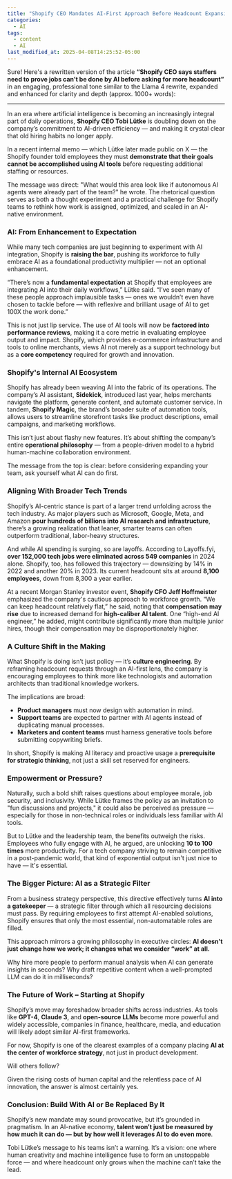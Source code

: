 ```yaml
---
title: "Shopify CEO Mandates AI-First Approach Before Headcount Expansion: “Prove It Can’t Be Done by AI”"
categories:
  - AI
tags:
  - content
  - AI
last_modified_at: 2025-04-08T14:25:52-05:00
---
```

Sure! Here's a rewritten version of the article **“Shopify CEO says staffers need to prove jobs can’t be done by AI before asking for more headcount”** in an engaging, professional tone similar to the Llama 4 rewrite, expanded and enhanced for clarity and depth (approx. 1000+ words):

---

In an era where artificial intelligence is becoming an increasingly integral part of daily operations, **Shopify CEO Tobi Lütke** is doubling down on the company’s commitment to AI-driven efficiency — and making it crystal clear that old hiring habits no longer apply.

In a recent internal memo — which Lütke later made public on X — the Shopify founder told employees they must **demonstrate that their goals cannot be accomplished using AI tools** before requesting additional staffing or resources.

The message was direct: "What would this area look like if autonomous AI agents were already part of the team?" he wrote. The rhetorical question serves as both a thought experiment and a practical challenge for Shopify teams to rethink how work is assigned, optimized, and scaled in an AI-native environment.

### AI: From Enhancement to Expectation

While many tech companies are just beginning to experiment with AI integration, Shopify is **raising the bar**, pushing its workforce to fully embrace AI as a foundational productivity multiplier — not an optional enhancement.

“There’s now a **fundamental expectation** at Shopify that employees are integrating AI into their daily workflows,” Lütke said. “I’ve seen many of these people approach implausible tasks — ones we wouldn’t even have chosen to tackle before — with reflexive and brilliant usage of AI to get 100X the work done.”

This is not just lip service. The use of AI tools will now be **factored into performance reviews**, making it a core metric in evaluating employee output and impact. Shopify, which provides e-commerce infrastructure and tools to online merchants, views AI not merely as a support technology but as a **core competency** required for growth and innovation.

### Shopify's Internal AI Ecosystem

Shopify has already been weaving AI into the fabric of its operations. The company’s AI assistant, **Sidekick**, introduced last year, helps merchants navigate the platform, generate content, and automate customer service. In tandem, **Shopify Magic**, the brand’s broader suite of automation tools, allows users to streamline storefront tasks like product descriptions, email campaigns, and marketing workflows.

This isn’t just about flashy new features. It’s about shifting the company’s entire **operational philosophy** — from a people-driven model to a hybrid human-machine collaboration environment.

The message from the top is clear: before considering expanding your team, ask yourself what AI can do first.

### Aligning With Broader Tech Trends

Shopify’s AI-centric stance is part of a larger trend unfolding across the tech industry. As major players such as Microsoft, Google, Meta, and Amazon **pour hundreds of billions into AI research and infrastructure**, there’s a growing realization that leaner, smarter teams can often outperform traditional, labor-heavy structures.

And while AI spending is surging, so are layoffs. According to Layoffs.fyi, **over 152,000 tech jobs were eliminated across 549 companies** in 2024 alone. Shopify, too, has followed this trajectory — downsizing by 14% in 2022 and another 20% in 2023. Its current headcount sits at around **8,100 employees**, down from 8,300 a year earlier.

At a recent Morgan Stanley investor event, **Shopify CFO Jeff Hoffmeister** emphasized the company's cautious approach to workforce growth. “We can keep headcount relatively flat,” he said, noting that **compensation may rise** due to increased demand for **high-caliber AI talent**. One “high-end AI engineer,” he added, might contribute significantly more than multiple junior hires, though their compensation may be disproportionately higher.

### A Culture Shift in the Making

What Shopify is doing isn’t just policy — it’s **culture engineering**. By reframing headcount requests through an AI-first lens, the company is encouraging employees to think more like technologists and automation architects than traditional knowledge workers.

The implications are broad:

- **Product managers** must now design with automation in mind.
- **Support teams** are expected to partner with AI agents instead of duplicating manual processes.
- **Marketers and content teams** must harness generative tools before submitting copywriting briefs.

In short, Shopify is making AI literacy and proactive usage a **prerequisite for strategic thinking**, not just a skill set reserved for engineers.

### Empowerment or Pressure?

Naturally, such a bold shift raises questions about employee morale, job security, and inclusivity. While Lütke frames the policy as an invitation to "fun discussions and projects," it could also be perceived as pressure — especially for those in non-technical roles or individuals less familiar with AI tools.

But to Lütke and the leadership team, the benefits outweigh the risks. Employees who fully engage with AI, he argued, are unlocking **10 to 100 times** more productivity. For a tech company striving to remain competitive in a post-pandemic world, that kind of exponential output isn't just nice to have — it's essential.

### The Bigger Picture: AI as a Strategic Filter

From a business strategy perspective, this directive effectively turns **AI into a gatekeeper** — a strategic filter through which all resourcing decisions must pass. By requiring employees to first attempt AI-enabled solutions, Shopify ensures that only the most essential, non-automatable roles are filled.

This approach mirrors a growing philosophy in executive circles: **AI doesn't just change how we work; it changes what we consider “work” at all.**

Why hire more people to perform manual analysis when AI can generate insights in seconds? Why draft repetitive content when a well-prompted LLM can do it in milliseconds?

### The Future of Work – Starting at Shopify

Shopify’s move may foreshadow broader shifts across industries. As tools like **GPT-4**, **Claude 3**, and **open-source LLMs** become more powerful and widely accessible, companies in finance, healthcare, media, and education will likely adopt similar AI-first frameworks.

For now, Shopify is one of the clearest examples of a company placing **AI at the center of workforce strategy**, not just in product development.

Will others follow?

Given the rising costs of human capital and the relentless pace of AI innovation, the answer is almost certainly yes.

### Conclusion: Build With AI or Be Replaced By It

Shopify’s new mandate may sound provocative, but it’s grounded in pragmatism. In an AI-native economy, **talent won’t just be measured by how much it can do — but by how well it leverages AI to do even more**.

Tobi Lütke’s message to his teams isn’t a warning. It’s a vision: one where human creativity and machine intelligence fuse to form an unstoppable force — and where headcount only grows when the machine can’t take the lead.
